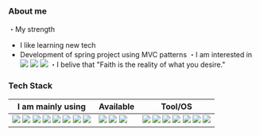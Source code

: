 ### About me
・My strength <br>
 - I like learning new tech <br>
 - Development of spring project using MVC patterns
・I am interested in <img src="https://img.shields.io/badge/-PHP-777BB4?style=flat-square&logo=php&logoColor=white"/> <img src="https://img.shields.io/badge/-React-61DAFB?style=flat-square&logo=react&logoColor=white"/> <img src="https://img.shields.io/badge/-Docker-2496ED?style=flat-square&logo=docker&logoColor=white"/> 
・I belive that "Faith is the reality of what you desire." <br>

### Tech Stack

|I am mainly using|Available|Tool/OS| 
|-----|-----|-----|
|<img src="https://img.shields.io/badge/-JAVA-FF160B?style=flat-square&logo=JAVA"/> <img src="https://img.shields.io/badge/-Spring-6DB33F?style=flat-square&logo=spring&logoColor=white"/> <img src="https://img.shields.io/badge/-Spring Boot-6DB33F?style=flat-square&logo=springboot&logoColor=white"/> <img src="https://img.shields.io/badge/-JavaScript-F7DF1E?style=flat-square&logo=javascript&logoColor=white"/> <img src="https://img.shields.io/badge/-HTML5-E34F26?style=flat-square&logo=html5&logoColor=white"/> <img src="https://img.shields.io/badge/-Oracle Database-F80000?style=flat-square&logo=oracle"/> <img src="https://img.shields.io/badge/-PostgreSQL-4169E1?style=flat-square&logo=postgresql&logoColor=white"/> <img src="https://img.shields.io/badge/-Microsoft SQL Server-CC2927?style=flat-square&logo=microsoftsqlserver&logoColor=white"/> |<img src = "https://img.shields.io/badge/-C-A8B9CC?style=flat-square&logo=c&logoColor=white"/> <img src = "https://img.shields.io/badge/-C++-00599C?style=flat-square&logo=c%2B%2B&logoColor=white"/> <img src="https://img.shields.io/badge/-MySQL-4479A1?style=flat-square&logo=mysql&logoColor=white"/> |<img src="https://img.shields.io/badge/-Eclipse-2C2255?style=flat-square&logo=eclipseide&logoColor=white"/> <img src="https://img.shields.io/badge/-Visual Studio-5C2D91?style=flat-square&logo=visualstudio&logoColor=white"/> <img src="https://img.shields.io/badge/-Visual Studio Code-007ACC?style=flat-square&logo=visualstudiocode&logoColor=white"/> <img src="https://img.shields.io/badge/-VMware-607078?style=flat-square&logo=vmware&logoColor=white"/> <img src="https://img.shields.io/badge/-Ubuntu-E95420?style=flat-square&logo=ubuntu&logoColor=white"/> <img src="https://img.shields.io/badge/-Postman-FF6C37?style=flat-square&logo=postman&logoColor=white"/> <img src="https://img.shields.io/badge/-Linux-FCC624?style=flat-square&logo=linux&logoColor=white"/>|
